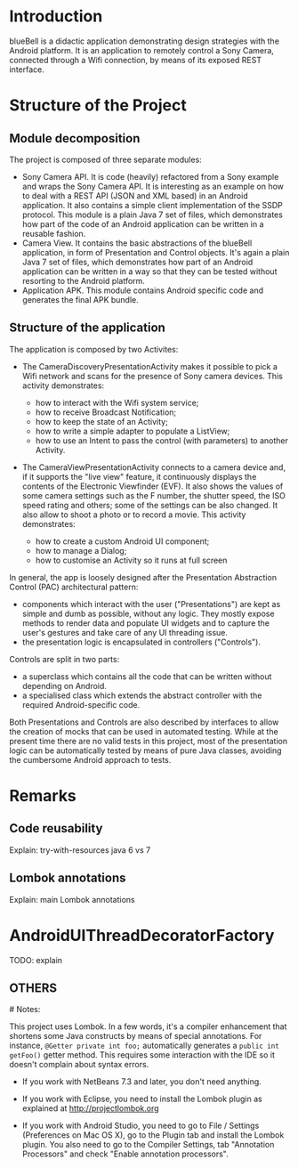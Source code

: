 # Introduction

blueBell is a didactic application demonstrating design strategies with the Android platform. It is an application to
remotely control a Sony Camera, connected through a Wifi connection, by means of its exposed REST interface.

# Structure of the Project

## Module decomposition

The project is composed of three separate modules:

* Sony Camera API. It is code (heavily) refactored from a Sony example and wraps the Sony Camera API. It is interesting
  as an example on how to deal with a REST API (JSON and XML based) in an Android application. It also contains a simple
  client implementation of the SSDP protocol. This module is a plain Java 7 set of files, which demonstrates how part of
  the code of an Android application can be written in a reusable fashion.
* Camera View. It contains the basic abstractions of the blueBell application, in form of Presentation and Control 
  objects. It's again a plain Java 7 set of files, which demonstrates how part of an Android application can be written
  in a way so that they can be tested without resorting to the Android platform.
* Application APK. This module contains Android specific code and generates the final APK bundle.


## Structure of the application

The application is composed by two Activites:

* The CameraDiscoveryPresentationActivity makes it possible to pick a Wifi network and scans for the presence of Sony
  camera devices. This activity demonstrates:
  * how to interact with the Wifi system service;
  * how to receive Broadcast Notification;
  * how to keep the state of an Activity;
  * how to write a simple adapter to populate a ListView;
  * how to use an Intent to pass the control (with parameters) to another Activity.

* The CameraViewPresentationActivity connects to a camera device and, if it supports the "live view" feature, it 
  continuously displays the contents of the Electronic Viewfinder (EVF). It also shows the values of some camera 
  settings such as the F number, the shutter speed, the ISO speed rating and others; some of the settings can be also
  changed. It also allow to shoot a photo or to record a movie. This activity demonstrates:
  * how to create a custom Android UI component;
  * how to manage a Dialog;
  * how to customise an Activity so it runs at full screen


In general, the app is loosely designed after the Presentation Abstraction Control (PAC) architectural pattern:

  * components which interact with the user ("Presentations") are kept as simple and dumb as possible, without any
    logic. They mostly expose methods to render data and populate UI widgets and to capture the user's gestures and
    take care of any UI threading issue.
  * the presentation logic is encapsulated in controllers ("Controls").

Controls are split in two parts:

  * a superclass which contains all the code that can be written without depending on Android.
  * a specialised class which extends the abstract controller with the required Android-specific code.
 
Both Presentations and Controls are also described by interfaces to allow the creation of mocks that can be used in
automated testing. While at the present time there are no valid tests in this project, most of the presentation logic
can be automatically tested by means of pure Java classes, avoiding the cumbersome Android approach to tests.


# Remarks

## Code reusability 

Explain: try-with-resources java 6 vs 7

## Lombok annotations

Explain: main Lombok annotations

# AndroidUIThreadDecoratorFactory

TODO: explain



## OTHERS



# Notes:

This project uses Lombok. In a few words, it's a compiler enhancement that shortens some Java constructs by means of 
special annotations. For instance, ``@Getter private int foo;`` automatically generates a ``public int getFoo()`` getter method.
This requires some interaction with the IDE so it doesn't complain about syntax errors.

* If you work with NetBeans 7.3 and later, you don't need anything.

* If you work with Eclipse, you need to install the Lombok plugin as explained at http://projectlombok.org

* If you work with Android Studio, you need to go to File / Settings (Preferences on Mac OS X), go to the Plugin tab and
  install the Lombok plugin. You also need to go to the Compiler Settings, tab "Annotation Processors" and check
  "Enable annotation processors".


